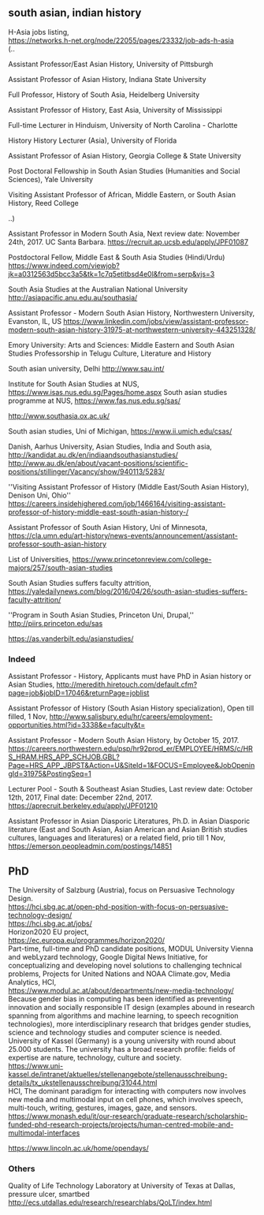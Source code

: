 ## south asian, indian history

H-Asia jobs listing,  
https://networks.h-net.org/node/22055/pages/23332/job-ads-h-asia  
(..

Assistant Professor/East Asian History, University of Pittsburgh  

Assistant Professor of Asian History, Indiana State University  

Full Professor, History of South Asia, Heidelberg University  

Assistant Professor of History, East Asia, University of Mississippi  

Full-time Lecturer in Hinduism, University of North Carolina - Charlotte  

History History Lecturer (Asia), University of Florida  

Assistant Professor of Asian History, Georgia College & State University 

Post Doctoral Fellowship in South Asian Studies (Humanities and Social Sciences), Yale University  

Visiting Assistant Professor of African, Middle Eastern, or South Asian History, Reed College  

..)

Assistant Professor in Modern South Asia, Next review date: November 24th, 2017. UC Santa Barbara.
https://recruit.ap.ucsb.edu/apply/JPF01087

Postdoctoral Fellow, Middle East & South Asia Studies (Hindi/Urdu)  
https://www.indeed.com/viewjob?jk=a0312563d5bcc3a5&tk=1c7q5etitbsd4e0l&from=serp&vjs=3  

South Asia Studies at the Australian National University
http://asiapacific.anu.edu.au/southasia/

Assistant Professor - Modern South Asian History, Northwestern University, Evanston, IL, US 
https://www.linkedin.com/jobs/view/assistant-professor-modern-south-asian-history-31975-at-northwestern-university-443251328/

Emory University: Arts and Sciences: Middle Eastern and South Asian Studies
Professorship in Telugu Culture, Literature and History 

South asian university, Delhi
http://www.sau.int/

Institute for South Asian Studies at NUS,
https://www.isas.nus.edu.sg/Pages/home.aspx
South asian studies programme at NUS,
https://www.fas.nus.edu.sg/sas/

http://www.southasia.ox.ac.uk/

South asian studies, Uni of Michigan,
https://www.ii.umich.edu/csas/

Danish, Aarhus University, Asian Studies, India and South asia,
http://kandidat.au.dk/en/indiaandsouthasianstudies/
http://www.au.dk/en/about/vacant-positions/scientific-positions/stillinger/Vacancy/show/940113/5283/

''Visiting Assistant Professor of History (Middle East/South Asian History), Denison Uni, Ohio''
https://careers.insidehighered.com/job/1466164/visiting-assistant-professor-of-history-middle-east-south-asian-history-/

Assistant Professor of South Asian History, Uni of Minnesota,
https://cla.umn.edu/art-history/news-events/announcement/assistant-professor-south-asian-history

List of Universities,
https://www.princetonreview.com/college-majors/257/south-asian-studies

South Asian Studies suffers faculty attrition,
https://yaledailynews.com/blog/2016/04/26/south-asian-studies-suffers-faculty-attrition/

''Program in South Asian Studies, Princeton Uni, Drupal,''
http://piirs.princeton.edu/sas

https://as.vanderbilt.edu/asianstudies/

### Indeed
Assistant Professor - History, Applicants must have PhD in Asian history or Asian Studies,
http://meredith.hiretouch.com/default.cfm?page=job&jobID=17046&returnPage=joblist

Assistant Professor of History (South Asian History specialization), Open till filled, 1 Nov,
http://www.salisbury.edu/hr/careers/employment-opportunities.html?id=3338&e=faculty&t=

Assistant Professor - Modern South Asian History, by October 15, 2017.
https://careers.northwestern.edu/psp/hr92prod_er/EMPLOYEE/HRMS/c/HRS_HRAM.HRS_APP_SCHJOB.GBL?Page=HRS_APP_JBPST&Action=U&SiteId=1&FOCUS=Employee&JobOpeningId=31975&PostingSeq=1

Lecturer Pool - South & Southeast Asian Studies, Last review date: October 12th, 2017, Final date: December 22nd, 2017.
https://aprecruit.berkeley.edu/apply/JPF01210

Assistant Professor in Asian Diasporic Literatures, Ph.D. in Asian Diasporic literature (East and South Asian, Asian American and Asian British studies cultures, languages and literatures) or a related field, prio till 1 Nov,
https://emerson.peopleadmin.com/postings/14851


## PhD

The University of Salzburg (Austria), focus on Persuasive Technology Design.   
https://hci.sbg.ac.at/open-phd-position-with-focus-on-persuasive-technology-design/  
https://hci.sbg.ac.at/jobs/  
Horizon2020 EU project,   
https://ec.europa.eu/programmes/horizon2020/  
Part-time, full-time and PhD candidate positions, MODUL University Vienna and
webLyzard technology, Google Digital News Initiative, for conceptualizing and developing novel solutions to challenging
technical problems, Projects for United Nations and NOAA Climate.gov, Media Analytics, HCI,  
https://www.modul.ac.at/about/departments/new-media-technology/  
Because gender bias in computing has been identified as preventing innovation and socially responsible IT design (examples abound in research spanning from algorithms and machine learning, to speech recognition technologies), more interdisciplinary research that bridges gender studies, science and technology studies and computer science is needed.  
University of Kassel (Germany) is a young university with round about 25.000 students. The university has a broad research profile: fields of expertise are nature, technology, culture and society.  
https://www.uni-kassel.de/intranet/aktuelles/stellenangebote/stellenausschreibung-details/tx_ukstellenausschreibung/31044.html  
HCI, The dominant paradigm for interacting with computers now involves new media and multimodal input on cell phones, which involves speech, multi-touch, writing, gestures, images, gaze, and sensors.  
https://www.monash.edu/it/our-research/graduate-research/scholarship-funded-phd-research-projects/projects/human-centred-mobile-and-multimodal-interfaces  

https://www.lincoln.ac.uk/home/opendays/  

### Others

Quality of Life Technology Laboratory at University of Texas at Dallas, pressure ulcer, smartbed   
http://ecs.utdallas.edu/research/researchlabs/QoLT/index.html  
